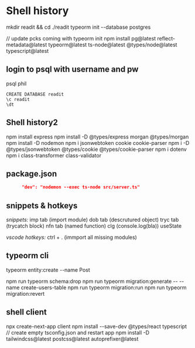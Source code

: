 # Shell history

mkdir readit && cd ./readit
typeorm init --database postgres

// update pcks coming with typeorm init
npm install pg@latest reflect-metadata@latest typeorm@latest ts-node@latest @types/node@latest typescript@latest

## login to psql with username and pw

psql
phil

```psql
CREATE DATABASE readit
\c readit
\dt
```

## Shell history2

npm install express
npm install -D @types/express morgan @types/morgan
npm install -D nodemon
npm i jsonwebtoken cookie cookie-parser
npm i -D @types/jsonwebtoken @types/cookie @types/cookie-parser
npm i dotenv
npm i class-transformer class-validator

## package.json

```json
      "dev": "nodemon --exec ts-node src/server.ts"
```

## snippets & hotkeys

*snippets:*
imp tab (import module)
dob tab (descrutured object)
tryc tab (trycatch block)
nfn tab (named function)
clg (console.log(bla))
useState

*vscode hotkeys:*
ctrl + . (immport all missing modules)

## typeorm cli

typeorm entity:create --name Post

npm run typeorm schema:drop
npm run typeorm migration:generate -- --name create-users-table
npm run typeorm migration:run
npm run typeorm migration:revert

## shell client

npx create-next-app client
npm install --save-dev @types/react typescript
// create empty tsconfig.json and restart app
npm install -D tailwindcss@latest postcss@latest autoprefixer@latest
